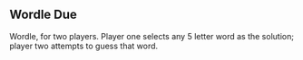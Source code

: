 ## Wordle Due

Wordle, for two players. Player one selects any 5 letter word as the solution; player two attempts to guess that word.
